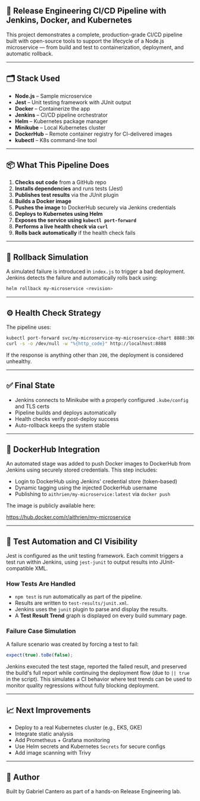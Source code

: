 
## 🚀 Release Engineering CI/CD Pipeline with Jenkins, Docker, and Kubernetes

This project demonstrates a complete, production-grade CI/CD pipeline built with open-source tools to support the lifecycle of a Node.js microservice — from build and test to containerization, deployment, and automatic rollback.

---

## 🗂️ Stack Used

- **Node.js** – Sample microservice
- **Jest** – Unit testing framework with JUnit output
- **Docker** – Containerize the app
- **Jenkins** – CI/CD pipeline orchestrator
- **Helm** – Kubernetes package manager
- **Minikube** – Local Kubernetes cluster
- **DockerHub** – Remote container registry for CI-delivered images
- **kubectl** – K8s command-line tool

---

## 📦 What This Pipeline Does

1. **Checks out code** from a GitHub repo
2. **Installs dependencies** and runs tests (Jest)
3. **Publishes test results** via the JUnit plugin
4. **Builds a Docker image**
5. **Pushes the image** to DockerHub securely via Jenkins credentials
6. **Deploys to Kubernetes using Helm**
7. **Exposes the service using `kubectl port-forward`**
8. **Performs a live health check via `curl`**
9. **Rolls back automatically** if the health check fails

---

## 🔁 Rollback Simulation

A simulated failure is introduced in `index.js` to trigger a bad deployment. Jenkins detects the failure and automatically rolls back using:

```bash
helm rollback my-microservice <revision>
```

---

## ⚙️ Health Check Strategy

The pipeline uses:

```bash
kubectl port-forward svc/my-microservice-my-microservice-chart 8888:3000
curl -s -o /dev/null -w "%{http_code}" http://localhost:8888
```

If the response is anything other than `200`, the deployment is considered unhealthy.

---

## ✅ Final State

- Jenkins connects to Minikube with a properly configured `.kube/config` and TLS certs
- Pipeline builds and deploys automatically
- Health checks verify post-deploy success
- Auto-rollback keeps the system stable

---

## 🐳 DockerHub Integration

An automated stage was added to push Docker images to DockerHub from Jenkins using securely stored credentials. This step includes:

- Login to DockerHub using Jenkins' credential store (token-based)
- Dynamic tagging using the injected DockerHub username
- Publishing to `aithrien/my-microservice:latest` via `docker push`

The image is publicly available here:

https://hub.docker.com/r/aithrien/my-microservice

---

## 🧪 Test Automation and CI Visibility

Jest is configured as the unit testing framework. Each commit triggers a test run within Jenkins, using `jest-junit` to output results into JUnit-compatible XML.

### How Tests Are Handled

- `npm test` is run automatically as part of the pipeline.
- Results are written to `test-results/junit.xml`.
- Jenkins uses the `junit` plugin to parse and display the results.
- A **Test Result Trend** graph is displayed on every build summary page.

### Failure Case Simulation

A failure scenario was created by forcing a test to fail:

```js
expect(true).toBe(false);
```

Jenkins executed the test stage, reported the failed result, and preserved the build's full report while continuing the deployment flow (due to `|| true` in the script). This simulates a CI behavior where test trends can be used to monitor quality regressions without fully blocking deployment.

---

## 📈 Next Improvements

- Deploy to a real Kubernetes cluster (e.g., EKS, GKE)
- Integrate static analysis
- Add Prometheus + Grafana monitoring
- Use Helm secrets and Kubernetes `Secrets` for secure configs
- Add image scanning with Trivy

---

## 📄 Author

Built by Gabriel Cantero as part of a hands-on Release Engineering lab.

